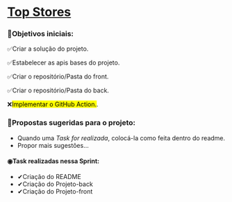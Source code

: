 <h1><ins>Top Stores</ins></h1>
<h3><strong>🎯Objetivos iniciais:</strong></h3>
<p>✅Criar a solução do projeto.</p>
<p>✅Estabelecer as apis bases do projeto.</p>
<p>✅Criar o repositório/Pasta do front.</p>
<p>✅Criar o repositório/Pasta do back.</p>
<p>❌<mark>Implementar o GitHub Action.</mark>.</p>

<h3><strong>📜Propostas sugeridas para o projeto:</strong></h3>
<ul tabindex="circle">
<li>Quando uma <em>Task for realizada</em>, colocá-la como feita dentro do readme.</li>
<li>Propor mais sugestôes...</li>
</ul>

<h4>◉<strong>Task realizadas nessa Sprint:</strong></h4>
<ul>
<li>✔Criação do README</li>
<li>✔Criação do Projeto-back</li>
<li>✔Criação do Projeto-front</li>
</ul>
